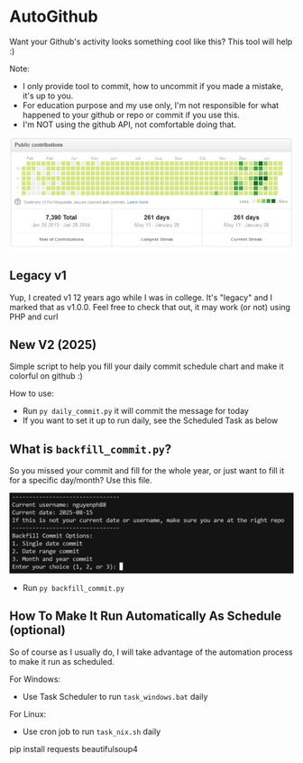 AutoGithub
==========

Want your Github's activity looks something cool like this? This tool will help :)

Note: 
- I only provide tool to commit, how to uncommit if you made a mistake, it's up to you.
- For education purpose and my use only, I'm not responsible for what happened to your github or repo or commit if you use this.
- I'm NOT using the github API, not comfortable doing that.

![Image](demo.png?raw=true)

Legacy v1
---------------
Yup, I created v1 12 years ago while I was in college. It's "legacy" and I marked that as v1.0.0. Feel free to check that out, it may work (or not) using PHP and curl


New V2 (2025)
---------------
Simple script to help you fill your daily commit schedule chart and make it colorful on github :)

How to use:
- Run `py daily_commit.py` it will commit the message for today
- If you want to set it up to run daily, see the Scheduled Task as below

What is `backfill_commit.py`?
---------------
So you missed your commit and fill for the whole year, or just want to fill it for a specific day/month? Use this file.

![Image](backfill.png?raw=true)

- Run `py backfill_commit.py`

How To Make It Run Automatically As Schedule (optional)
----------------
So of course as I usually do, I will take advantage of the automation process to make it run as scheduled.

For Windows:
- Use Task Scheduler to run `task_windows.bat` daily

For Linux:
- Use cron job to run `task_nix.sh` daily


pip install requests beautifulsoup4